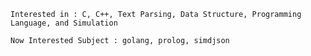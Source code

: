     Interested in : C, C++, Text Parsing, Data Structure, Programming Language, and Simulation
    
    Now Interested Subject : golang, prolog, simdjson
    
